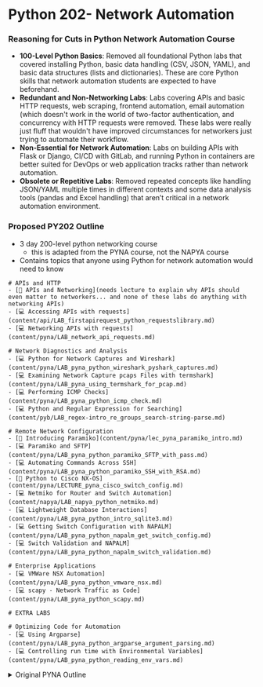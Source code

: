 # Python 202- Network Automation 

### Reasoning for Cuts in Python Network Automation Course

- **100-Level Python Basics**: Removed all foundational Python labs that covered installing Python, basic data handling (CSV, JSON, YAML), and basic data structures (lists and dictionaries). These are core Python skills that network automation students are expected to have beforehand.
- **Redundant and Non-Networking Labs**: Labs covering APIs and basic HTTP requests, web scraping, frontend automation, email automation (which doesn't work in the world of two-factor authentication, and concurrency with HTTP requests were removed. These labs were really just fluff that wouldn't have improved circumstances for networkers just trying to automate their workflow.
- **Non-Essential for Network Automation**: Labs on building APIs with Flask or Django, CI/CD with GitLab, and running Python in containers are better suited for DevOps or web application tracks rather than network automation. 
- **Obsolete or Repetitive Labs**: Removed repeated concepts like handling JSON/YAML multiple times in different contexts and some data analysis tools (pandas and Excel handling) that aren’t critical in a network automation environment.

### Proposed PY202 Outline
- 3 day 200-level python networking course
  - this is adapted from the PYNA course, not the NAPYA course 
- Contains topics that anyone using Python for network automation would need to know

```
# APIs and HTTP
- [💬 APIs and Networking](needs lecture to explain why APIs should even matter to networkers... and none of these labs do anything with networking APIs)
- [💻 Accessing APIs with requests](content/api/LAB_firstapirequest_python_requestslibrary.md)
- [💻 Networking APIs with requests](content/pyna/LAB_network_api_requests.md)

# Network Diagnostics and Analysis
- [💻 Python for Network Captures and Wireshark](content/pyna/LAB_pyna_python_wireshark_pyshark_captures.md)
- [💻 Examining Network Capture pcaps Files with termshark](content/pyna/LAB_pyna_using_termshark_for_pcap.md)
- [💻 Performing ICMP Checks](content/pyna/LAB_pyna_python_icmp_check.md)
- [💻 Python and Regular Expression for Searching](content/pyb/LAB_regex-intro_re_groups_search-string-parse.md)

# Remote Network Configuration
- [💬 Introducing Paramiko](content/pyna/lec_pyna_paramiko_intro.md)
- [💻 Paramiko and SFTP](content/pyna/LAB_pyna_python_paramiko_SFTP_with_pass.md)
- [💻 Automating Commands Across SSH](content/pyna/LAB_pyna_python_paramiko_SSH_with_RSA.md)
- [💬 Python to Cisco NX-OS](content/pyna/LECTURE_pyna_cisco_switch_config.md)
- [💻 Netmiko for Router and Switch Automation](content/napya/LAB_napya_python_netmiko.md)
- [💻 Lightweight Database Interactions](content/pyna/LAB_pyna_python_intro_sqlite3.md)
- [💻 Getting Switch Configuration with NAPALM](content/pyna/LAB_pyna_python_napalm_get_switch_config.md)
- [💻 Switch Validation and NAPALM](content/pyna/LAB_pyna_python_napalm_switch_validation.md)

# Enterprise Applications
- [💻 VMWare NSX Automation](content/pyna/LAB_pyna_python_vmware_nsx.md)
- [💻 scapy - Network Traffic as Code](content/pyna/LAB_pyna_python_scapy.md)

# EXTRA LABS

# Optimizing Code for Automation
- [💻 Using Argparse](content/pyna/LAB_pyna_python_argparse_argument_parsing.md)
- [💻 Controlling run time with Environmental Variables](content/pyna/LAB_pyna_python_reading_env_vars.md)
```

<details>
<summary>Original PYNA Outline</summary>

```
# Python
- [💻 Installing Python](content/pyb/LAB_install_apt_install-python.md)

# Data and File Manipulation
- [💻 Read from Files](content/pyna/LAB_pyna_python_local_files_json.md)
- [💻 Python Data to JSON](content/api/LAB_api_python_reading_local_json_hitchhikers.md)
- [💻 Python Data to YAML](content/pyna/LAB_pyna_python_working_with_yaml_hitchhikers.md)
- [💻 Pandas dataframes with Excel, csv, json, HTML and beyond](content/pyna/LAB_pyna_pandas_dataframes_advanced.md)
- [💻 CSV data - Standard Library and pandas dataframes](content/pyna/LAB_pyna_csv_pandas.md)
- [💻 List and Dict Modeling](content/api/LAB_api_list_and_dict_modeling_rpg.md)

# APIs and HTTP
- [💻 Interacting with APIs](content/pyna/LAB_pyna_python_pandas_api_norad.md)
- [💻 APIs, pip, and requests](content/pyna/LAB_pyna_python_rest_api_spacex.md)
- [💻 Restful Open APIS with Standard Library](content/pyna/LAB_pyna_python_astros_on_ISS_api.md)
- [💻 Restful Open APIS with requests](content/pyna/LAB_pyna_python_astros_on_ISS_api_requests.md)

# Troubleshooting
- [💻 Python for Network Captures and Wireshark](content/pyna/LAB_pyna_python_wireshark_pyshark_captures.md)
- [💻 Examining Network Capture pcaps Files with termshark](content/pyna/LAB_pyna_using_termshark_for_pcap.md)

# ICMP (ping)
- [💻 Performing ICMP Checks](content/pyna/LAB_pyna_python_icmp_check.md)

# Automating Email
- [💻 Automating SMTP](content/pyna/LAB_pyna_python_sending_email_SMTP.md)
- [💻 Exploring Network Interfaces](content/pyb/LAB_networking_pip_netifaces_explore-network-interfaces.md)

# Front End Web Calls
- [💻 Web Scraping Data with Beautiful Soup](content/pyna/LAB_pyna_webscraping_bsoup.md)
- [💬 Automating Front-End Web Forms](content/pyna/LECTURE_pyna_python_selenium_web_scraping.md)

# Connecting with Python
- [💻 Python Telnet Client](content/pyna/LAB_pyna_python_telnetlib.md)
- [💬 Introducing Paramiko](content/pyna/lec_pyna_paramiko_intro.md)
- [💻 Paramiko and SFTP](content/pyna/LAB_pyna_python_paramiko_SFTP_with_pass.md)
- [💻 Automating Commands Across SSH](content/pyna/LAB_pyna_python_paramiko_SSH_with_RSA.md)

# Python and Network Devices
- [💬 Python to Cisco NX-OS](content/pyna/LECTURE_pyna_cisco_switch_config.md)
- [💻 Netmiko for Router and Switch Automation](content/napya/LAB_napya_python_netmiko.md)
- [💻 Lightweight Database Interactions](content/pyna/LAB_pyna_python_intro_sqlite3.md)

# NAPALM
- [💻 Getting Switch Configuration with NAPALM](content/pyna/LAB_pyna_python_napalm_get_switch_config.md)
- [💻 Switch Validation and NAPALM](content/pyna/LAB_pyna_python_napalm_switch_validation.md)

# Building APIs
- [💻 Building APIs with Python Flask](content/pyna/LAB_pyna_python_intro_to_flask.md)
- [💻 Intro to Building Django Apps](content/django/LAB_django_python_intro_to_django.md)

# CI/CD Automation
- [💬 Introduction to CI CD with GitLab](content/pyna/LECTURE_pyna_python_intro_to_cicd_gitlab.md)
- [💻 Running Python in a Container](content/pyna/LAB_pyna_running_python_in_docker_container.md)
- [💬 CI CD with Python, Webhooks, and GitLab Runner](content/pyna/LECTURE_pyna_python_cicd_gitlab_runner_webhook.md)
- [💻 Lifecycling a Python App with GitLab](content/pyna/LAB_pyna_gitlab_python_ci_cd.md)

# Testing
- [💻 Testing Code with PyTest](content/pyb/LAB_code-testing_pytest_assert_pytest-verify-code.md)

# Optimizing Code for Automation
- [💻 Using Argparse](content/pyna/LAB_pyna_python_argparse_argument_parsing.md)
- [💻 Controlling run time with Environmental Variables](content/pyna/LAB_pyna_python_reading_env_vars.md)
- [💻 Python and Regular Expression for Searching](content/pyb/LAB_regex-intro_re_groups_search-string-parse.md)

# Concurrency
- [💻 Automating HTTP Requests](content/pyna/LAB_pyna_python_thread_requests.md)
- [💻 Automating HTTP Requests with Async IO](content/pyna/LAB_pyna_python_asyncio_intro.md)

# Enterprise Applications
- [💻 VMWare NSX Automation](content/pyna/LAB_pyna_python_vmware_nsx.md)
- [💻 scapy - Network Traffic as Code](content/pyna/LAB_pyna_python_scapy.md)
```

</details>
